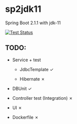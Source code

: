 # sp2jdk11
Spring Boot 2.1.1 with jdk-11

[![Test Status](https://github.com/sleski/sp2jdk11/workflows/JavaCI/badge.svg)](https://github.com/sleski/sp2jdk11/actions)

## TODO:

* Service + test

   * JdbcTemplate ✓

    * Hibernate ✗

* DBUnit ✓

* Controller test (Integration) ✗

* UI ✗

* Dockerfile ✗
